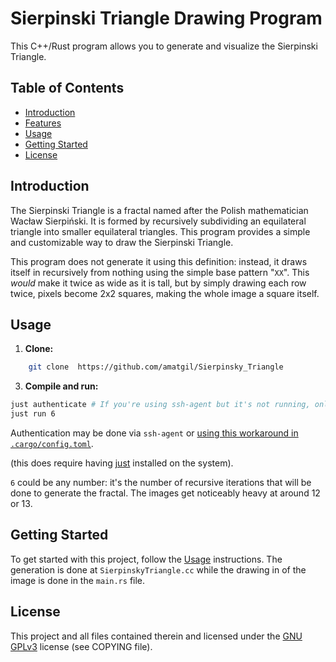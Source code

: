 # Sierpinski Triangle Drawing Program

This C++/Rust program allows you to generate and visualize the Sierpinski Triangle.

## Table of Contents

- [Introduction](#introduction)
- [Features](#features)
- [Usage](#usage)
- [Getting Started](#getting-started)
- [License](#license)

## Introduction

The Sierpinski Triangle is a fractal named after the Polish mathematician Wacław Sierpiński. It is formed by recursively subdividing an equilateral triangle into smaller equilateral triangles. This program provides a simple and customizable way to draw the Sierpinski Triangle.

This program does not generate it using this definition: instead, it draws itself in recursively from nothing using the simple base pattern "`XX`". This _would_ make it twice as wide as it is tall, but by simply drawing each row twice, pixels become 2x2 squares, making the whole image a square itself.

## Usage

1. **Clone:**

```bash
    git clone  https://github.com/amatgil/Sierpinsky_Triangle
```

3. **Compile and run:**

```bash
just authenticate # If you're using ssh-agent but it's not running, only
just run 6
```
Authentication may be done via `ssh-agent` or [using this workaround in `.cargo/config.toml`](https://github.com/rust-lang/cargo/issues/2078).

(this does require having [just](https://github.com/casey/just) installed on the system).

`6` could be any number: it's the number of recursive iterations that will be done to generate the fractal. The images get noticeably heavy at around 12 or 13.

## Getting Started

To get started with this project, follow the [Usage](#usage) instructions. The generation is done at `SierpinskyTriangle.cc` while the drawing in of the image is done in the `main.rs` file.

## License

This project and all files contained therein and licensed under the [GNU GPLv3](https://www.gnu.org/licenses/gpl-3.0.txt) license (see COPYING file).
